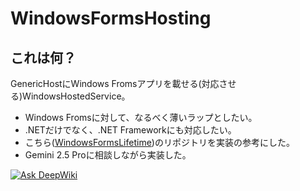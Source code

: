 WindowsFormsHosting
===================

これは何？
-------------------
GenericHostにWindows Fromsアプリを載せる(対応させる)WindowsHostedService。

* Windows Fromsに対して、なるべく薄いラップとしたい。
* .NETだけでなく、.NET Frameworkにも対応したい。
* こちら([WindowsFormsLifetime](https://github.com/alex-oswald/WindowsFormsLifetime))のリポジトリを実装の参考にした。
* Gemini 2.5 Proに相談しながら実装した。

[![Ask DeepWiki](https://deepwiki.com/badge.svg)](https://deepwiki.com/nagasato/WindowsFormsHosting)
